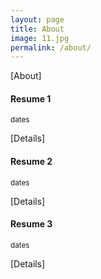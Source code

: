 ```yaml
---
layout: page
title: About
image: 11.jpg
permalink: /about/
---
```


[About]

#### Resume 1
<small>dates</small>

[Details]

#### Resume 2
<small>dates</small>

[Details]

#### Resume 3
<small>dates</small>

[Details]